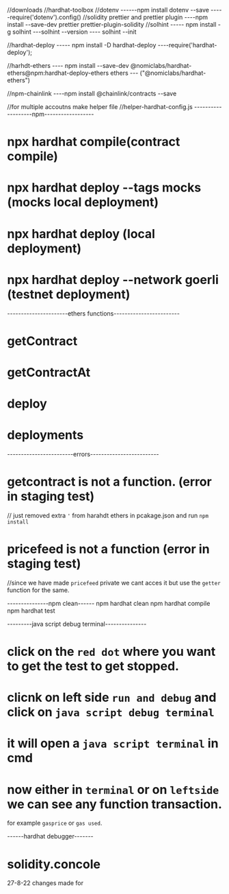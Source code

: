 //downloads
//hardhat-toolbox
//dotenv
------npm install dotenv --save
-----require('dotenv').config()
//solidity prettier and prettier plugin
----npm install --save-dev prettier prettier-plugin-solidity
//solhint
----- npm install -g solhint
---solhint --version
---- solhint --init

//hardhat-deploy
----- npm install -D hardhat-deploy
----require('hardhat-deploy');

//harhdt-ethers
---- npm install --save-dev @nomiclabs/hardhat-ethers@npm:hardhat-deploy-ethers ethers
--- ("@nomiclabs/hardhat-ethers")

//npm-chainlink
----npm install @chainlink/contracts --save

//for multiple accoutns make helper file
//helper-hardhat-config.js
-------------------npm------------------

# npx hardhat compile(contract compile)

# npx hardhat deploy --tags mocks (mocks local deployment)

# npx hardhat deploy (local deployment)

# npx hardhat deploy --network goerli (testnet deployment)

----------------------ethers functions------------------------

# getContract

# getContractAt

# deploy

# deployments

------------------------errors-------------------------

# getcontract is not a function. (error in staging test)

// just removed extra `'` from harahdt ethers in pcakage.json and run `npm install`

# pricefeed is not a function (error in staging test)

//since we have made `pricefeed` private we cant acces it but use the `getter` function for the same.

---------------npm clean------
npm hardhat clean
npm hardhat compile
npm hardhat test

---------java script debug terminal---------------

# click on the `red dot` where you want to get the test to get stopped.

# clicnk on left side `run and debug` and click on `java script debug terminal`

# it will open a `java script terminal` in cmd

# now either in `terminal` or on `leftside` we can see any function transaction.

for example `gasprice` or `gas used`.

------hardhat debugger-------

# solidity.concole

27-8-22 changes made for
